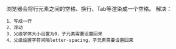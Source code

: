 浏览器会将行元素之间的空格、换行、Tab等渲染成一个空格。
解决：

    1、写成一行
    2、浮动
    3、父级字体大小设置为0，子元素需要设置回来
    4、父级设置字符间隔letter-spacing，子元素需要设置回来